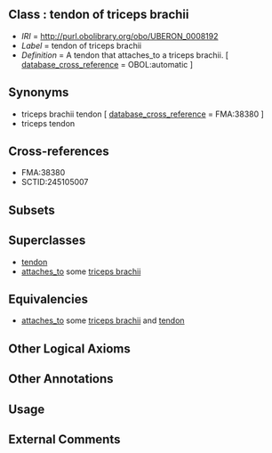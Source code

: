 
## Class : tendon of triceps brachii

 * *IRI* = http://purl.obolibrary.org/obo/UBERON_0008192
 * *Label* = tendon of triceps brachii
 * *Definition* = A tendon that attaches_to a triceps brachii. [ [database_cross_reference](../../ef/oboInOwl#hasDbXref.md) = OBOL:automatic ]

## Synonyms

 * triceps brachii tendon [ [database_cross_reference](../../ef/oboInOwl#hasDbXref.md) = FMA:38380 ]
 * triceps tendon

## Cross-references

 * FMA:38380
 * SCTID:245105007

## Subsets


## Superclasses

 * [tendon](../../UBERON/43/UBERON_0000043.md)
 * [attaches_to](../../RO/71/RO_0002371.md) some [triceps brachii](../../UBERON/09/UBERON_0001509.md)

## Equivalencies

 * [attaches_to](../../RO/71/RO_0002371.md) some [triceps brachii](../../UBERON/09/UBERON_0001509.md) and [tendon](../../UBERON/43/UBERON_0000043.md)

## Other Logical Axioms


## Other Annotations


## Usage


## External Comments

